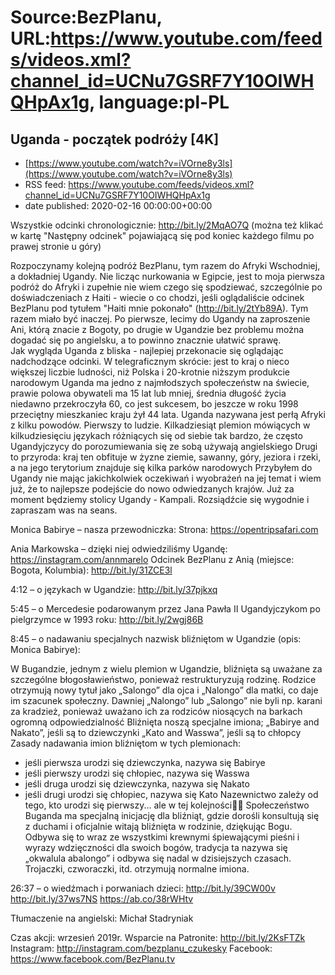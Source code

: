 # Source:BezPlanu, URL:https://www.youtube.com/feeds/videos.xml?channel_id=UCNu7GSRF7Y10OIWHQHpAx1g, language:pl-PL

## Uganda - początek podróży [4K]
 - [https://www.youtube.com/watch?v=iVOrne8y3ls](https://www.youtube.com/watch?v=iVOrne8y3ls)
 - RSS feed: https://www.youtube.com/feeds/videos.xml?channel_id=UCNu7GSRF7Y10OIWHQHpAx1g
 - date published: 2020-02-16 00:00:00+00:00

Wszystkie odcinki chronologicznie: http://bit.ly/2MqAO7Q
(można też klikać w kartę "Następny odcinek" pojawiającą się pod koniec każdego filmu po prawej stronie u góry) 

Rozpoczynamy kolejną podróż BezPlanu, tym razem do Afryki Wschodniej, a dokładniej Ugandy.
Nie licząc nurkowania w Egipcie, jest to moja pierwsza podróż do Afryki i zupełnie nie wiem czego się spodziewać, szczególnie po doświadczeniach z Haiti - wiecie o co chodzi, jeśli oglądaliście odcinek BezPlanu pod tytułem "Haiti mnie pokonało" (http://bit.ly/2tYb89A). Tym razem miało być inaczej. Po pierwsze, lecimy do Ugandy na zaproszenie Ani, którą znacie z Bogoty, po drugie w Ugandzie bez problemu można dogadać się po angielsku, a to powinno znacznie ułatwić sprawę.  
Jak wygląda Uganda z bliska - najlepiej przekonacie się oglądając nadchodzące odcinki. 
W telegraficznym skrócie: jest to kraj o nieco większej liczbie ludności, niż Polska i 20-krotnie niższym produkcie narodowym 
Uganda ma jedno z najmłodszych społeczeństw na świecie, prawie polowa obywateli ma 15 lat lub mniej, średnia długość życia niedawno przekroczyła 60, co jest sukcesem, bo jeszcze w roku 1998 przeciętny mieszkaniec kraju żył 44 lata.
Uganda nazywana jest perłą Afryki z kilku powodów.
Pierwszy to ludzie. Kilkadziesiąt plemion mówiących w kilkudziesięciu językach różniących się od siebie tak bardzo, że często Ugandyjczycy do porozumiewania się ze sobą używają angielskiego
Drugi to przyroda: kraj ten obfituje w żyzne ziemie, sawanny, góry, jeziora i rzeki, a na jego terytorium znajduje się kilka parków narodowych
Przybyłem do Ugandy nie mając jakichkolwiek oczekiwań i wyobrażeń na jej temat i wiem już, że to najlepsze podejście do nowo odwiedzanych krajów. Już za moment będziemy stolicy Ugandy - Kampali.  Rozsiądźcie się wygodnie i zapraszam was na seans.

Monica Babirye – nasza przewodniczka:
Strona: https://opentripsafari.com

Ania Markowska –  dzięki niej odwiedziliśmy Ugandę:
https://instagram.com/annmarelo
Odcinek BezPlanu z Anią (miejsce: Bogota, Kolumbia):
http://bit.ly/31ZCE3l

4:12 – o językach w Ugandzie:
http://bit.ly/37pjkxq

5:45 – o Mercedesie podarowanym przez Jana Pawła II Ugandyjczykom po pielgrzymce w 1993 roku:
http://bit.ly/2wgj86B

8:45 – o nadawaniu specjalnych nazwisk bliźniętom w Ugandzie (opis: Monica Babirye):

W Bugandzie, jednym z wielu plemion w Ugandzie, bliźnięta są uważane za szczególne błogosławieństwo, ponieważ restrukturyzują rodzinę.
Rodzice otrzymują nowy tytuł jako „Salongo” dla ojca i „Nalongo” dla matki, co daje im szacunek społeczny. Dawniej „Nalongo” lub „Salongo” nie byli np. karani za kradzież, ponieważ uważano ich za rodziców niosących na barkach ogromną odpowiedzialność
Bliźnięta noszą specjalne imiona;
„Babirye and Nakato”, jeśli są to dziewczynki
„Kato and Wasswa”, jeśli są to chłopcy
Zasady nadawania imion bliźniętom w tych plemionach:
- jeśli pierwsza urodzi się dziewczynka, nazywa się Babirye
- jeśli pierwszy urodzi się chłopiec, nazywa się Wasswa
- jeśli druga urodzi się dziewczynka, nazywa się Nakato
- jeśli drugi urodzi się chłopiec, nazywa się Kato
Nazewnictwo zależy od tego, kto urodzi się pierwszy... ale w tej kolejności☝🏾
Społeczeństwo Buganda ma specjalną inicjację dla bliźniąt, gdzie dorośli konsultują się z duchami i oficjalnie witają bliźnięta w rodzinie, dziękując Bogu.
Odbywa się to wraz ze wszystkimi krewnymi śpiewającymi pieśni i wyrazy wdzięczności dla swoich bogów, tradycja ta nazywa się „okwalula abalongo” i odbywa się nadal w dzisiejszych czasach. Trojaczki, czworaczki, itd. otrzymują normalne imiona.

26:37 – o wiedźmach i porwaniach dzieci:
http://bit.ly/39CW00v
http://bit.ly/37ws7NS
https://ab.co/38rWHtv

Tłumaczenie na angielski: Michał Stadryniak

Czas akcji: wrzesień 2019r. 
Wsparcie na Patronite: http://bit.ly/2KsFTZk 
Instagram: http://instagram.com/bezplanu_czukesky 
Facebook: https://www.facebook.com/BezPlanu.tv

